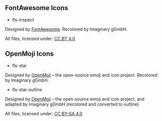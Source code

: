 ## FontAwesome Icons

- fls-inspect

Designed by [FontAwesome](https://fontawesome.com/). Recolored by Imaginary gGmbH.

All files, licensed under: [CC BY 4.0](https://creativecommons.org/licenses/by/4.0/#)

## OpenMoji Icons
 
- fls-star

Designed by [OpenMoji](https://openmoji.org/) – the open-source emoji and icon project. Recolored by Imaginary gGmbH.

- fls-star-outline

Designed by [OpenMoji](https://openmoji.org/) – the open-source emoji and icon project, and adapted by Imaginary gGmbH
(recolored and converted to outline).

All files, licensed under: [CC BY-SA 4.0](https://creativecommons.org/licenses/by-sa/4.0/#)

